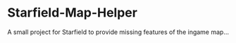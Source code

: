 # Starfield-Map-Helper
A small project for Starfield to provide missing features of the ingame map...
